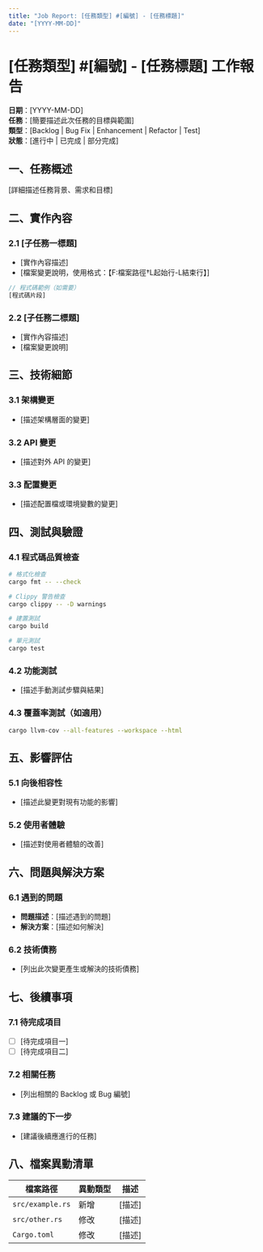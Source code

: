 ```yaml
---
title: "Job Report: [任務類型] #[編號] - [任務標題]"
date: "[YYYY-MM-DD]"
---
```


# [任務類型] #[編號] - [任務標題] 工作報告

**日期**：[YYYY-MM-DD]  
**任務**：[簡要描述此次任務的目標與範圍]  
**類型**：[Backlog | Bug Fix | Enhancement | Refactor | Test]  
**狀態**：[進行中 | 已完成 | 部分完成]

## 一、任務概述

[詳細描述任務背景、需求和目標]

## 二、實作內容

### 2.1 [子任務一標題]
- [實作內容描述]
- [檔案變更說明，使用格式：【F:檔案路徑†L起始行-L結束行】]

```rust
// 程式碼範例（如需要）
[程式碼片段]
```

### 2.2 [子任務二標題]
- [實作內容描述]
- [檔案變更說明]

## 三、技術細節

### 3.1 架構變更
- [描述架構層面的變更]

### 3.2 API 變更
- [描述對外 API 的變更]

### 3.3 配置變更
- [描述配置檔或環境變數的變更]

## 四、測試與驗證

### 4.1 程式碼品質檢查
```bash
# 格式化檢查
cargo fmt -- --check

# Clippy 警告檢查
cargo clippy -- -D warnings

# 建置測試
cargo build

# 單元測試
cargo test
```

### 4.2 功能測試
- [描述手動測試步驟與結果]

### 4.3 覆蓋率測試（如適用）
```bash
cargo llvm-cov --all-features --workspace --html
```

## 五、影響評估

### 5.1 向後相容性
- [描述此變更對現有功能的影響]

### 5.2 使用者體驗
- [描述對使用者體驗的改善]

## 六、問題與解決方案

### 6.1 遇到的問題
- **問題描述**：[描述遇到的問題]
- **解決方案**：[描述如何解決]

### 6.2 技術債務
- [列出此次變更產生或解決的技術債務]

## 七、後續事項

### 7.1 待完成項目
- [ ] [待完成項目一]
- [ ] [待完成項目二]

### 7.2 相關任務
- [列出相關的 Backlog 或 Bug 編號]

### 7.3 建議的下一步
- [建議後續應進行的任務]

## 八、檔案異動清單

| 檔案路徑 | 異動類型 | 描述 |
|---------|----------|------|
| `src/example.rs` | 新增 | [描述] |
| `src/other.rs` | 修改 | [描述] |
| `Cargo.toml` | 修改 | [描述] |
